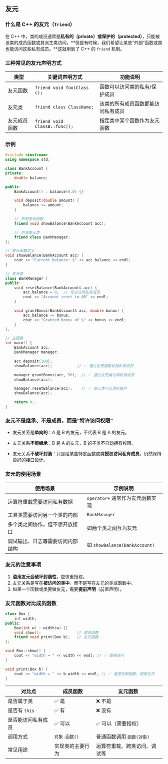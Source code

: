 ## 友元

### 什么是 C++ 的友元（`friend`）

在 C++ 中，类的成员通常是**私有的（private）**或**保护的（protected）**，只能被该类的成员函数或其派生类访问。**但是有时候，我们希望让某些“外部”函数或类也能访问这些私有成员。**这就用到了 C++ 的 `friend` 机制。

### 三种常见的友元声明方式

| 类型         | 关键词声明方式                | 功能说明                           |
| ------------ | ----------------------------- | ---------------------------------- |
| 友元函数     | `friend void foo(Class c);`   | 函数可以访问类的私有/保护成员      |
| 友元类       | `friend class ClassName;`     | 该类的所有成员函数都能访问私有成员 |
| 友元成员函数 | `friend void ClassB::func();` | 指定类中某个函数作为友元函数       |

### 示例

```cpp
#include <iostream>
using namespace std;

class BankAccount {
private:
    double balance;

public:
    BankAccount() : balance(0.0) {}

    void deposit(double amount) {
        balance += amount;
    }

    // 声明友元函数
    friend void showBalance(BankAccount acc);

    // 声明友元类
    friend class BankManager;
};

// 友元函数定义
void showBalance(BankAccount acc) {
    cout << "Current balance: $" << acc.balance << endl;
}

// 友元类
class BankManager {
public:
    void resetBalance(BankAccount& acc) {
        acc.balance = 0;  // 可以访问私有成员
        cout << "Account reset to $0" << endl;
    }

    void grantBonus(BankAccount& acc, double bonus) {
        acc.balance += bonus;
        cout << "Granted bonus of $" << bonus << endl;
    }
};

// 主函数
int main() {
    BankAccount acc;
    BankManager manager;

    acc.deposit(100);
    showBalance(acc);           // ✅ 通过友元函数访问私有成员

    manager.grantBonus(acc, 50);  // ✅ 通过友元类访问私有成员
    showBalance(acc);

    manager.resetBalance(acc);    // ✅ 友元类可以清空账户
    showBalance(acc);

    return 0;
}
```

### 友元不是继承、不是成员，而是“特许访问权限”

- 友元关系是**单向的**：A 是 B 的友元，不代表 B 是 A 的友元。

- 友元关系**不能继承**：B 是 A 的友元，B 的子类不自动拥有权限。

- 友元关系**不破坏封装**：只是给某些特定函数或类**授权访问私有成员**，仍然保持良好的接口设计。

### 友元的使用场景

| 使用场景                         | 示例说明                         |
| -------------------------------- | -------------------------------- |
| 运算符重载需要访问私有数据       | `operator+` 通常作为友元函数实现 |
| 工具类需要访问另一个类的内部     | `BankManager`                    |
| 多个类之间协作，但不想开放接口   | 如两个类之间互为友元             |
| 调试输出、日志等需要访问内部结构 | 如 `showBalance(BankAccount)`    |

### 友元的注意事项

1. **滥用友元会破坏封装性**，应慎重授权。
2. 友元关系是写在**被访问的类中**，而不是写在友元的类或函数中。
3. 如果一个函数或类要做友元，需要**提前声明**（前置声明）。

### 友元函数对比成员函数

```cpp
class Box {
    int width;
public:
    Box(int w) : width(w) {}
    void show();                // 成员函数
    friend void print(Box b);   // 友元函数
};

void Box::show() {
    cout << "width = " << width << endl; // ✅ 直接访问
}

void print(Box b) {
    cout << "width = " << b.width << endl; // ✅ 虽是外部函数，但是友元
}
```

| 对比点             | 成员函数         | 友元函数                     |
| ------------------ | ---------------- | ---------------------------- |
| 是否属于类         | ✅ 是             | ❌ 不是                       |
| 是否有 `this`      | ✅ 有             | ❌ 没有                       |
| 是否能访问私有成员 | ✅ 可以           | ✅ 可以（需要授权）           |
| 调用方式           | `对象.函数()`    | 普通函数调用 `函数(对象)`    |
| 常见用途           | 实现类的主要行为 | 运算符重载、跨类访问、调试等 |